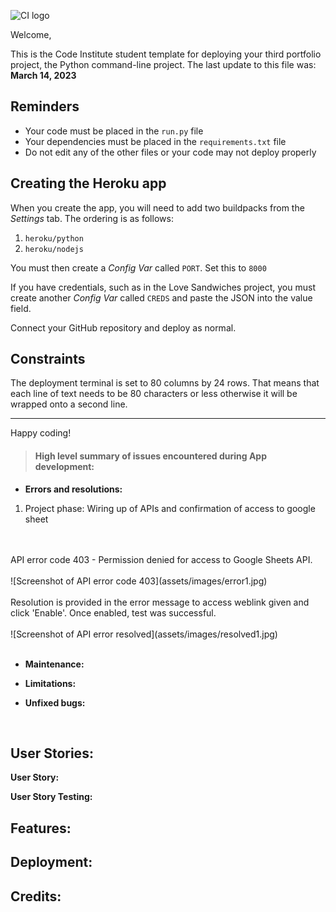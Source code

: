 ![CI logo](https://codeinstitute.s3.amazonaws.com/fullstack/ci_logo_small.png)

Welcome,

This is the Code Institute student template for deploying your third portfolio project, the Python command-line project. The last update to this file was: **March 14, 2023**

## Reminders

- Your code must be placed in the `run.py` file
- Your dependencies must be placed in the `requirements.txt` file
- Do not edit any of the other files or your code may not deploy properly

## Creating the Heroku app

When you create the app, you will need to add two buildpacks from the _Settings_ tab. The ordering is as follows:

1. `heroku/python`
2. `heroku/nodejs`

You must then create a _Config Var_ called `PORT`. Set this to `8000`

If you have credentials, such as in the Love Sandwiches project, you must create another _Config Var_ called `CREDS` and paste the JSON into the value field.

Connect your GitHub repository and deploy as normal.

## Constraints

The deployment terminal is set to 80 columns by 24 rows. That means that each line of text needs to be 80 characters or less otherwise it will be wrapped onto a second line.

---

Happy coding!


>#### __High level summary of issues encountered during App development:__

* __Errors and resolutions:__ <br>


1. Project phase: Wiring up of APIs and confirmation of access to google sheet
<br>
<br>
API error code 403 - Permission denied for access to Google Sheets API. 
<br>
<br>
![Screenshot of API error code 403](assets/images/error1.jpg) 
<br>
<br>
Resolution is provided in the error message to access weblink given and click 'Enable'. Once enabled, test was successful.
<br>
<br>
![Screenshot of API error resolved](assets/images/resolved1.jpg) 
<br>
<br>

* __Maintenance:__ <br> 

* __Limitations:__ <br>

* __Unfixed bugs:__ <br>

  
<br>

## __User Stories:__

__User Story:__ <br>
 
__User Story Testing:__ <br> 


##  __Features:__


## __Deployment:__


## __Credits:__


